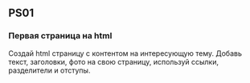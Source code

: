 ## PS01
### Первая страница на html
Создай html страницу с контентом на интересующую тему. Добавь текст, заголовки, фото на свою страницу, используй ссылки, разделители и отступы.
